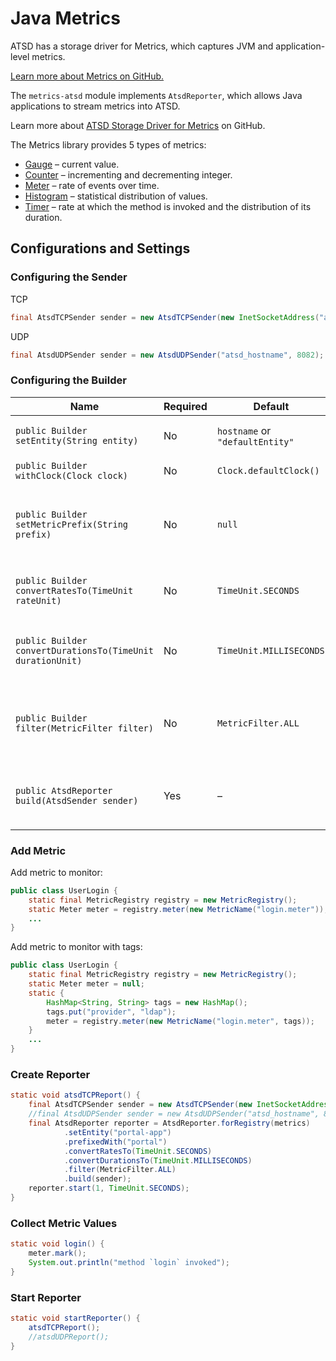 # Java Metrics

ATSD has a storage driver for Metrics, which captures JVM and application-level metrics.

[Learn more about Metrics on GitHub.](https://github.com/dropwizard/metrics)

The `metrics-atsd` module implements `AtsdReporter`, which allows Java applications to stream metrics into ATSD.

Learn more about [ATSD Storage Driver for Metrics](https://github.com/axibase/metrics-atsd) on GitHub.

The Metrics library provides 5 types of metrics:

* [Gauge](https://dropwizard.github.io/metrics/3.1.0/getting-started/#gauges) – current value.
* [Counter](https://dropwizard.github.io/metrics/3.1.0/getting-started/#counters) – incrementing and decrementing integer.
* [Meter](https://dropwizard.github.io/metrics/3.1.0/getting-started/#meters) – rate of events over time.
* [Histogram](https://dropwizard.github.io/metrics/3.1.0/getting-started/#histograms) – statistical distribution of values.
* [Timer](https://dropwizard.github.io/metrics/3.1.0/getting-started/#timers) – rate at which the method is invoked and the distribution of its duration.

## Configurations and Settings

### Configuring the Sender

TCP

```java
final AtsdTCPSender sender = new AtsdTCPSender(new InetSocketAddress("atsd_hostname", 8081));
```

UDP

```java
final AtsdUDPSender sender = new AtsdUDPSender("atsd_hostname", 8082);
```

### Configuring the Builder

| Name | Required | Default | Description |
| --- | --- | --- | --- |
|  `public Builder setEntity(String entity)`  |  No  |  `hostname` or `"defaultEntity"`  |  Application name or hostname.  |
|  `public Builder withClock(Clock clock)`  |  No  |  `Clock.defaultClock()`  |  Clock instance.  |
|  `public Builder setMetricPrefix(String prefix)`  |  No  |  `null`  |  Prefix metric names with the specified string.  |
|  `public Builder convertRatesTo(TimeUnit rateUnit)`  |  No  |  `TimeUnit.SECONDS`  |  Convert rates to the specified period.  |
|  `public Builder convertDurationsTo(TimeUnit durationUnit)`  |  No  |  `TimeUnit.MILLISECONDS`  |  Convert durations to the specified period.  |
|  `public Builder filter(MetricFilter filter)`  |  No  |  `MetricFilter.ALL`  |  Only report metrics matching the specified filter.  |
|  `public AtsdReporter build(AtsdSender sender)`  |  Yes  |  –  |  Sending metrics using the specified AtsdSender.  |

### Add Metric

Add metric to monitor:

```java
public class UserLogin {
    static final MetricRegistry registry = new MetricRegistry();
    static Meter meter = registry.meter(new MetricName("login.meter"));;
    ...
}
```

Add metric to monitor with tags:

```java
public class UserLogin {
    static final MetricRegistry registry = new MetricRegistry();
    static Meter meter = null;
    static {
        HashMap<String, String> tags = new HashMap();
        tags.put("provider", "ldap");
        meter = registry.meter(new MetricName("login.meter", tags));
    }
    ...
}
```

### Create Reporter

```java
static void atsdTCPReport() {
    final AtsdTCPSender sender = new AtsdTCPSender(new InetSocketAddress("atsd_hostname", 8081));
    //final AtsdUDPSender sender = new AtsdUDPSender("atsd_hostname", 8082);
    final AtsdReporter reporter = AtsdReporter.forRegistry(metrics)
            .setEntity("portal-app")
            .prefixedWith("portal")
            .convertRatesTo(TimeUnit.SECONDS)
            .convertDurationsTo(TimeUnit.MILLISECONDS)
            .filter(MetricFilter.ALL)
            .build(sender);
    reporter.start(1, TimeUnit.SECONDS);
}
```

### Collect Metric Values

```java
static void login() {
    meter.mark();
    System.out.println("method `login` invoked");
}
```

### Start Reporter

```java
static void startReporter() {
    atsdTCPReport();
    //atsdUDPReport();
}
```
